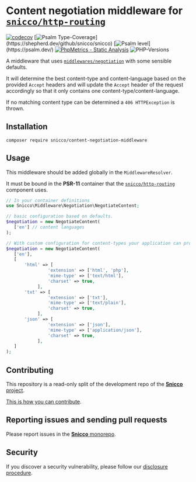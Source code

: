 # Content negotiation middleware for [`snicco/http-routing`](https://github.com/snicco/http-routing)

[![codecov](https://img.shields.io/badge/Coverage-100%25-success
)](https://codecov.io/gh/sniccowp/sniccowp)
[![Psalm Type-Coverage](https://shepherd.dev/github/snicco/snicco/coverage.svg?)](https://shepherd.dev/github/snicco/snicco)
[![Psalm level](https://shepherd.dev/github/snicco/snicco/level.svg?)](https://psalm.dev/)
[![PhpMetrics - Static Analysis](https://img.shields.io/badge/PhpMetrics-Static_Analysis-2ea44f)](https://snicco.github.io/snicco/phpmetrics/Negotiation/index.html)
![PHP-Versions](https://img.shields.io/badge/PHP-%5E7.4%7C%5E8.0%7C%5E8.1-blue)

A middleware that uses [`middlewares/negotiation`](https://github.com/middlewares/negotiation) with some sensible
defaults.

It will determine the best content-type and content-language based on the provided `Accept` headers and will update
the `Accept` header of the request accordingly so that it only contains one content-type/content-language.

If no matching content type can be determined a `406 HTTPException` is thrown.

## Installation

```shell
composer require snicco/content-negotiation-middleware
```

## Usage

This middleware should be added globally in the `MiddlewareResolver`.

It must be bound in the **PSR-11** container that the [`snicco/http-routing`](https://github.com/snicco/http-routing)
component uses.

```php
// In your container definitions
use Snicco\Middleware\Negotiation\NegotiateContent;

// basic configuration based on defaults.
$negotiation = new NegotiateContent(
   ['en'] // content languages
);

// With custom configuration for content-types your application can provide (sorted by priority)
$negotiation = new NegotiateContent(
   ['en'],
   [ 
       'html' => [
                'extension' => ['html', 'php'],
                'mime-type' => ['text/html'],
                'charset' => true,
            ],
       'txt' => [
                'extension' => ['txt'],
                'mime-type' => ['text/plain'],
                'charset' => true,
            ],
       'json' => [
                'extension' => ['json'],
                'mime-type' => ['application/json'],
                'charset' => true,
            ],
   ] 
);
```

## Contributing

This repository is a read-only split of the development repo of the
[**Snicco** project](https://github.com/snicco/snicco).

[This is how you can contribute](https://github.com/snicco/snicco/blob/master/CONTRIBUTING.md).

## Reporting issues and sending pull requests

Please report issues in the
[**Snicco** monorepo](https://github.com/snicco/snicco/blob/master/CONTRIBUTING.md##using-the-issue-tracker).

## Security

If you discover a security vulnerability, please follow
our [disclosure procedure](https://github.com/snicco/snicco/blob/master/SECURITY.md).
